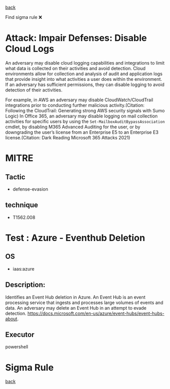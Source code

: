 
[back](../index.md)

Find sigma rule :x: 

# Attack: Impair Defenses: Disable Cloud Logs 

An adversary may disable cloud logging capabilities and integrations to limit what data is collected on their activities and avoid detection. Cloud environments allow for collection and analysis of audit and application logs that provide insight into what activities a user does within the environment. If an adversary has sufficient permissions, they can disable logging to avoid detection of their activities.

For example, in AWS an adversary may disable CloudWatch/CloudTrail integrations prior to conducting further malicious activity.(Citation: Following the CloudTrail: Generating strong AWS security signals with Sumo Logic) In Office 365, an adversary may disable logging on mail collection activities for specific users by using the `Set-MailboxAuditBypassAssociation` cmdlet, by disabling M365 Advanced Auditing for the user, or by downgrading the user’s license from an Enterprise E5 to an Enterprise E3 license.(Citation: Dark Reading Microsoft 365 Attacks 2021)

# MITRE
## Tactic
  - defense-evasion


## technique
  - T1562.008


# Test : Azure - Eventhub Deletion
## OS
  - iaas:azure


## Description:
Identifies an Event Hub deletion in Azure.
An Event Hub is an event processing service that ingests and processes large volumes of events and data.
An adversary may delete an Event Hub in an attempt to evade detection.
https://docs.microsoft.com/en-us/azure/event-hubs/event-hubs-about.


## Executor
powershell

# Sigma Rule


[back](../index.md)
